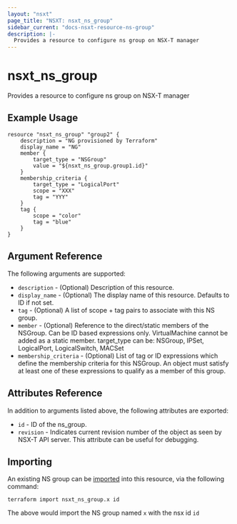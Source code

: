 ```yaml
---
layout: "nsxt"
page_title: "NSXT: nsxt_ns_group"
sidebar_current: "docs-nsxt-resource-ns-group"
description: |-
  Provides a resource to configure ns group on NSX-T manager
---
```


# nsxt_ns_group

Provides a resource to configure ns group on NSX-T manager

## Example Usage

```hcl
resource "nsxt_ns_group" "group2" {
    description = "NG provisioned by Terraform"
    display_name = "NG"
    member {
        target_type = "NSGroup"
        value = "${nsxt_ns_group.group1.id}"
    }
    membership_criteria {
        target_type = "LogicalPort"
        scope = "XXX"
        tag = "YYY"
    }
    tag {
        scope = "color"
        tag = "blue"
    }
}
```

## Argument Reference

The following arguments are supported:

* `description` - (Optional) Description of this resource.
* `display_name` - (Optional) The display name of this resource. Defaults to ID if not set.
* `tag` - (Optional) A list of scope + tag pairs to associate with this NS group.
* `member` - (Optional) Reference to the direct/static members of the NSGroup. Can be ID based expressions only. VirtualMachine cannot be added as a static member. target_type can be: NSGroup, IPSet, LogicalPort, LogicalSwitch, MACSet
* `membership_criteria` - (Optional) List of tag or ID expressions which define the membership criteria for this NSGroup. An object must satisfy at least one of these expressions to qualify as a member of this group.


## Attributes Reference

In addition to arguments listed above, the following attributes are exported:

* `id` - ID of the ns_group.
* `revision` - Indicates current revision number of the object as seen by NSX-T API server. This attribute can be useful for debugging.

## Importing

An existing NS group can be [imported][docs-import] into this resource, via the following command:

[docs-import]: https://www.terraform.io/docs/import/index.html

```
terraform import nsxt_ns_group.x id
```

The above would import the NS group named `x` with the nsx id `id`
